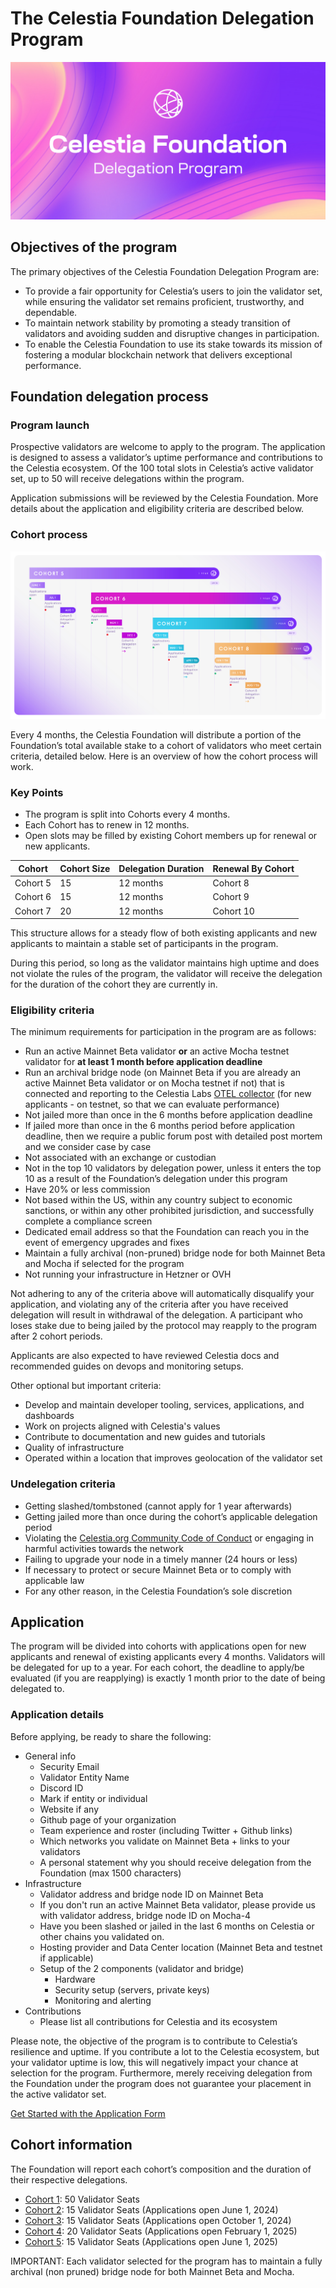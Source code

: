 # The Celestia Foundation Delegation Program

![Delegation program banner](/img/foundation-delegation-program.jpg)

## Objectives of the program

The primary objectives of the Celestia Foundation Delegation Program are:

- To provide a fair opportunity for Celestia’s users to join the validator set,
  while ensuring the validator set remains proficient, trustworthy,
  and dependable.
- To maintain network stability by promoting a steady transition of validators
  and avoiding sudden and disruptive changes in participation.
- To enable the Celestia Foundation to use its stake towards its mission of
  fostering a modular blockchain network that delivers exceptional performance.

## Foundation delegation process

### Program launch

Prospective validators are welcome to apply to the program. The application
is designed to assess a validator’s uptime performance
and contributions to the Celestia ecosystem. Of the 100 total slots in
Celestia’s active validator set, up to 50 will receive delegations within the
program.

Application submissions will be reviewed by the Celestia Foundation. More
details about the application and eligibility criteria are described below.

### Cohort process

![cohort timeline](/img/cohort-timeline.jpg)

Every 4 months, the Celestia Foundation will distribute a portion of the
Foundation’s total available stake to a cohort of validators who meet
certain criteria, detailed below. Here is an overview of how the cohort
process will work.

### Key Points

- The program is split into Cohorts every 4 months.
- Each Cohort has to renew in 12 months.
- Open slots may be filled by existing Cohort members up for renewal or new applicants.

| Cohort   | Cohort Size | Delegation Duration | Renewal By Cohort |
| -------- | ----------- | ------------------- | ----------------- |
| Cohort 5 | 15          | 12 months           | Cohort 8          |
| Cohort 6 | 15          | 12 months           | Cohort 9          |
| Cohort 7 | 20          | 12 months           | Cohort 10         |

This structure allows for a steady flow of both existing applicants and new applicants
to maintain a stable set of participants in the program.

During this period, so long as the validator maintains high uptime and
does not violate the rules of the program, the validator will receive
the delegation for the duration of the cohort they are currently in.

### Eligibility criteria

The minimum requirements for participation in the program are as follows:

- Run an active Mainnet Beta validator **or** an active Mocha testnet validator
  for **at least 1 month before application deadline**
- Run an archival bridge node (on Mainnet Beta if you are already an active Mainnet Beta
  validator or on Mocha testnet if not) that is connected and reporting
  to the Celestia Labs [OTEL collector](/how-to-guides/celestia-node-metrics.md)
  (for new applicants - on testnet, so that we can evaluate performance)
- Not jailed more than once in the 6 months before application deadline
- If jailed more than once in the 6 months period before application deadline,
  then we require a public forum post with detailed post mortem and we consider
  case by case
- Not associated with an exchange or custodian
- Not in the top 10 validators by delegation power, unless it enters the
  top 10 as a result of the Foundation’s delegation under this program
- Have 20% or less commission
- Not based within the US, within any country subject to economic sanctions,
  or within any other prohibited jurisdiction, and successfully complete a
  compliance screen
- Dedicated email address so that the Foundation can reach you in the event
  of emergency upgrades and fixes
- Maintain a fully archival (non-pruned) bridge node for both Mainnet Beta and Mocha if selected for the program
- Not running your infrastructure in Hetzner or OVH

Not adhering to any of the criteria above will automatically disqualify your
application, and violating any of the criteria after you have received
delegation will result in withdrawal of the delegation. A participant
who loses stake due to being jailed by the protocol may reapply to the
program after 2 cohort periods.

Applicants are also expected to have reviewed Celestia docs and recommended
guides on devops and monitoring setups.

Other optional but important criteria:

- Develop and maintain developer tooling, services, applications, and
  dashboards
- Work on projects aligned with Celestia's values
- Contribute to documentation and new guides and tutorials
- Quality of infrastructure
- Operated within a location that improves geolocation of the validator set

### Undelegation criteria

- Getting slashed/tombstoned (cannot apply for 1 year afterwards)
- Getting jailed more than once during the cohort’s applicable delegation
  period
- Violating the
  [Celestia.org Community Code of Conduct](/community/coc.md)
  or engaging in harmful activities towards the network
- Failing to upgrade your node in a timely manner (24 hours or less)
- If necessary to protect or secure Mainnet Beta or to comply with applicable
  law
- For any other reason, in the Celestia Foundation’s sole discretion

## Application

The program will be divided into cohorts with applications open for new
applicants and renewal of existing applicants every 4 months. Validators
will be delegated for up to a year. For each cohort, the deadline to
apply/be evaluated (if you are reapplying) is exactly 1 month prior to
the date of being delegated to.

### Application details

Before applying, be ready to share the following:

- General info
  - Security Email
  - Validator Entity Name
  - Discord ID
  - Mark if entity or individual
  - Website if any
  - Github page of your organization
  - Team experience and roster (including Twitter + Github links)
  - Which networks you validate on Mainnet Beta + links to your validators
  - A personal statement why you should receive delegation from the
    Foundation (max 1500 characters)
- Infrastructure
  - Validator address and bridge node ID on Mainnet Beta
  - If you don't run an active Mainnet Beta validator, please provide us with
    validator address, bridge node ID on Mocha-4
  - Have you been slashed or jailed in the last 6 months on Celestia or
    other chains you validated on.
  - Hosting provider and Data Center location (Mainnet Beta and testnet if applicable)
  - Setup of the 2 components (validator and bridge)
    - Hardware
    - Security setup (servers, private keys)
    - Monitoring and alerting
- Contributions
  - Please list all contributions for Celestia and its ecosystem

Please note, the objective of the program is to contribute to Celestia’s
resilience and uptime. If you contribute a lot to the Celestia ecosystem,
but your validator uptime is low, this will negatively impact your chance
at selection for the program. Furthermore, merely receiving delegation
from the Foundation under the program does not guarantee your placement
in the active validator set.

[Get Started with the Application Form](https://forms.gle/RHTLvvkF4jHuaviEA)

## Cohort information

The Foundation will report each cohort’s composition and the duration of
their respective delegations.

- [Cohort 1](https://docs.google.com/spreadsheets/d/1Fxu9uYJ4wxfHChEiSg5bmXAMU8IZSq7J3GYDCFgk1HA/edit#gid=0): 50 Validator Seats
- [Cohort 2](https://docs.google.com/spreadsheets/d/1Fxu9uYJ4wxfHChEiSg5bmXAMU8IZSq7J3GYDCFgk1HA/edit?gid=855157686#gid=855157686): 15 Validator Seats (Applications open June 1, 2024)
- [Cohort 3](https://docs.google.com/spreadsheets/d/1Fxu9uYJ4wxfHChEiSg5bmXAMU8IZSq7J3GYDCFgk1HA/edit?gid=1432570846#gid=1432570846): 15 Validator Seats (Applications open October 1, 2024)
- [Cohort 4](https://docs.google.com/spreadsheets/d/1Fxu9uYJ4wxfHChEiSg5bmXAMU8IZSq7J3GYDCFgk1HA/edit?gid=1814073511#gid=1814073511): 20 Validator Seats (Applications open February 1, 2025)
- [Cohort 5](https://docs.google.com/spreadsheets/d/1Fxu9uYJ4wxfHChEiSg5bmXAMU8IZSq7J3GYDCFgk1HA/edit?gid=1471991269#gid=1471991269): 15 Validator Seats (Applications open June 1, 2025)

IMPORTANT: Each validator selected for the program has to maintain a fully archival (non pruned) bridge node for both Mainnet Beta and Mocha.
